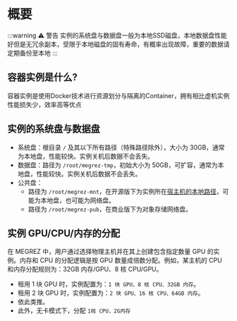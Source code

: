 # 概要

:::warning ⚠️ 警告
实例的系统盘与数据盘一般为本地SSD磁盘，本地数据盘性能好但是无冗余副本，受限于本地磁盘的固有寿命，有概率出现故障，重要的数据请定期备份至本地
:::

## 容器实例是什么?

容器实例是使用Docker技术进行资源划分与隔离的Container，拥有相比虚机实例性能损失少，效率高等优点

## 实例的系统盘与数据盘

* 系统盘：根目录 `/` 及其以下所有路径（特殊路径除外），大小为 30GB，通常为本地盘，性能较快。实例关机后数据不会丢失。
* 数据盘：路径为 `/root/megrez-tmp`，初始大小为 50GB，可扩容，通常为本地盘，性能较快。实例关机后数据不会丢失。
* 公共盘：
  * 路径为 `/root/megrez-mnt`，在开源版下为实例所在[宿主机的本地路径](/guide/maintenance/config.html#mount-dir)，可能为本地盘，也可能为网络盘。
  * 路径为 `/root/megrez-pub`，在商业版下为对象存储网络盘。

## 实例 GPU/CPU/内存的分配

在 MEGREZ 中，用户通过选择物理主机并在其上创建包含指定数量 GPU 的实例。内存和 CPU 的分配逻辑是按 GPU 数量成倍数分配。例如，某主机的 CPU 和内存分配规则为：32GB 内存/GPU、8 核 CPU/GPU。

- 租用 1 块 GPU 时，实例配置为：`1 块 GPU、8 核 CPU、32GB 内存`。
- 租用 2 块 GPU 时，实例配置为：`2 块 GPU、16 核 CPU、64GB 内存`。
- 依此类推。
- 此外，无卡模式下，分配 `1核 CPU，2G内存`